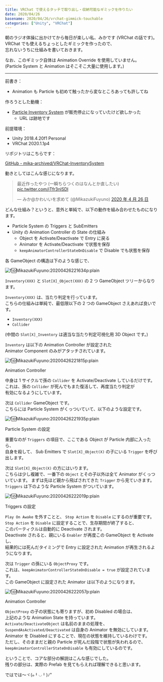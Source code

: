 ```yaml
---
title: VRChat で使えるタッチで取り出し・収納可能なギミックを作りたい
date: 2020/04/26
basename: 2020/04/26/vrchat-gimmick-touchable
categories: ["Unity", "VRChat"]
---
```


朝のラジオ体操に出かけてから毎日が楽しい私、みかです (VRChat の話です)。  
VRChat でも使えるちょっとしたギミックを作ったので、  
忘れないうちに仕組みを書いておきます。

なお、このギミック自体は Animation Override を使用していません。  
(Particle System と Animation はそこそこ大量に使用します。)

---

前書き：

- Animation も Particle も初めて触ったから変なところあっても許してね

作ろうとした動機：

- [Particle Inventory System](https://lico-vr.booth.pm/items/1405970) が販売停止になっていたけど欲しかった
  - URL は跡地です

前提環境：

- Unity 2018.4.20f1 Personal
- VRChat 2020.1.1p4

リポジトリはこちらです：

[GitHub - mika-archived/VRChat-InventorySystem](https://github.com/mika-f/VRChat-InventorySystem)

動きとしてはこんな感じになります。

> 最近作ったやつ (一瞬ちらつくのはなんとか直したい) [pic.twitter.com/iTfr3nlSDl](https://t.co/iTfr3nlSDl)
>
> — みか@かわいいを求めて (@MikazukiFuyuno) [2020 年 4 月 26 日](https://twitter.com/MikazukiFuyuno/status/1254281900694228992?ref_src=twsrc%5Etfw)

どんな仕組み？というと、意外と単純で、以下の動作を組み合わせたものになります。

- Particle System の Triggers と SubEmitters
- Unity の Animation Controller の State の仕組み
  - Object を Activate/Deactivate で Entry に戻る
  - Animator を Activate/Deactivate で状態を保存
  - `keepAnimatorControllerStateOnDisable` で Disable でも状態を保存

各 GameObject の構造は下のような感じで、

![f:id:MikazukiFuyuno:20200426221634p:plain](https://assets.natsuneko.blog/images/20200426/20200426221634.png "f:id:MikazukiFuyuno:20200426221634p:plain")

`Inventory(XXX)` と `Slot[X]_Object(XXX)` の 2 つ GameObject ツリーからなります。

`Inventory(XXX)` は、当たり判定を行っています。  
こちらの仕組みは単純で、最低限以下の 2 つの GameObject さえあれば良いです。

- `Inventory(XXX)`
- `Collider`

(中間の `Slot[X]_Inventory` は適当な当たり判定可視化用 3D Object です。)

`Inventory` は以下の Animation Controller が設定された  
Animator Component のみがアタッチされています。

![f:id:MikazukiFuyuno:20200426221815p:plain](https://assets.natsuneko.blog/images/20200426/20200426221815.png "f:id:MikazukiFuyuno:20200426221815p:plain")

Animation Controller

中身は 1 サイクルで孫の `Collider` を Activate/Deactivate しているだけです。  
これは、孫の `Collider` が死んでもまた復活して、再度当たり判定が  
有効になるようにしています。

次は `Collider` GameObject です。  
こちらには Particle System がくっついていて、以下のような設定です。

![f:id:MikazukiFuyuno:20200426221935p:plain](https://assets.natsuneko.blog/images/20200426/20200426221935.png "f:id:MikazukiFuyuno:20200426221935p:plain")

Particle System の設定

重要なのが `Triggers` の項目で、ここである Object が Particle 内部に入ったら、  
自身を殺して、 Sub Emitters で `Slot[X]_Object(X)` の子にいる `Trigger` を呼び出します。

次は `Slot[X]_Object(X)` の方にはいります。  
こちらは少し複雑で、一番下の `Object` とその子以外は全て Animator がくっついています。 まずは先ほど親から飛ばされてきた `Trigger` から見ていきます。  
`Triggers` は下のような Particle System がついています。

![f:id:MikazukiFuyuno:20200426222019p:plain](https://assets.natsuneko.blog/images/20200426/20200426222019.png "f:id:MikazukiFuyuno:20200426222019p:plain")

Triggers の設定

`Play On Awake` を外すことと、 `Stop Action` を `Disable` にするのが重要です。  
`Stop Action` を `Disable` に設定することで、生存期間が終了すると、  
このパーティクルは自動的に Deactivate されます。  
Deactivate されると、親にいる `Enabler` が再度この GameObject を Activate し、  
結果的には死んだタイミングで Entry に設定された Animation が再生されるようになります。

次は `Trigger` の孫にいる `ObjectProxy` です。  
これは、`keepAnimatorControllerStateOnDisable = true` が設定されています。  
この GameObject に設定された Animator は以下のようになります。

![f:id:MikazukiFuyuno:20200426222057p:plain](https://assets.natsuneko.blog/images/20200426/20200426222057.png "f:id:MikazukiFuyuno:20200426222057p:plain")

Animation Controller

`ObjectProxy` の子の状態にも寄りますが、初め Disabled の場合は、  
上記のような Animation State を持っています。  
`Activate/DeactivateObject` は名前のままの処理を、  
`SuspendAsActivated/Deactivated` は自身の Animator を無効にしています。  
Animator を Disabled にすることで、現在の状態を維持しているわけです。  
ただし、そのままだと親の Particle が死んだ段階で状態が失われるので、  
`keepAnimatorControllerStateOnDisable` も有効にしているのです。

ということで、コアな部分の解説はこんな感じでした。  
残りの部分は、実際の Prefab を見てもらえれば理解できると思います。

ではでは～ヾ(๑╹◡╹)ﾉ"
